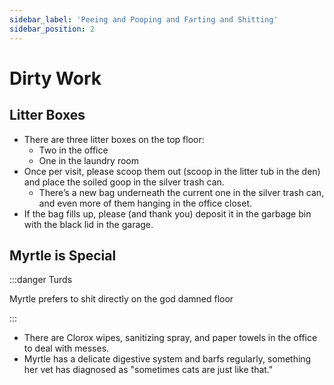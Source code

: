 ```yaml
---
sidebar_label: 'Peeing and Pooping and Farting and Shitting'
sidebar_position: 2
---
```


# Dirty Work

## Litter Boxes
- There are three litter boxes on the top floor:
    - Two in the office
    - One in the laundry room
- Once per visit, please scoop them out (scoop in the litter tub in the den) and place the soiled goop in the silver trash can. 
    - There’s a new bag underneath the current one in the silver trash can, and even more of them hanging in the office closet.
- If the bag fills up, please (and thank you) deposit it in the garbage bin with the black lid in the garage.


## Myrtle is Special
:::danger Turds

Myrtle prefers to shit directly on the god damned floor

:::

- There are Clorox wipes, sanitizing spray, and paper towels in the office to deal with messes.
- Myrtle has a delicate digestive system and barfs regularly, something her vet has diagnosed as "sometimes cats are just like that."
